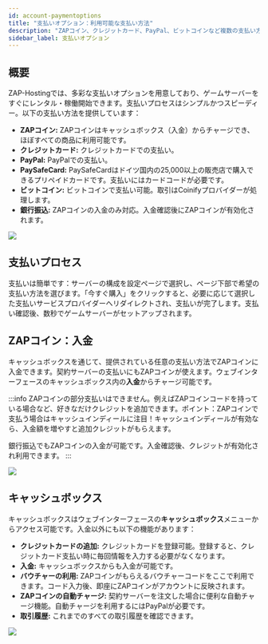 ```yaml
---
id: account-paymentoptions
title: "支払いオプション：利用可能な支払い方法"
description: "ZAPコイン、クレジットカード、PayPal、ビットコインなど複数の支払い方法で素早くゲームサーバーをレンタル → 今すぐ詳しくチェック"
sidebar_label: 支払いオプション
---
```


## 概要
ZAP-Hostingでは、多彩な支払いオプションを用意しており、ゲームサーバーをすぐにレンタル・稼働開始できます。支払いプロセスはシンプルかつスピーディー。以下の支払い方法を提供しています：
*  **ZAPコイン:** ZAPコインはキャッシュボックス（入金）からチャージでき、ほぼすべての商品に利用可能です。
* **クレジットカード:** クレジットカードでの支払い。
* **PayPal:** PayPalでの支払い。
* **PaySafeCard:** PaySafeCardはドイツ国内の25,000以上の販売店で購入できるプリペイドカードです。支払いにはカードコードが必要です。
* **ビットコイン:** ビットコインで支払い可能。取引はCoinifyプロバイダーが処理します。
* **銀行振込:** ZAPコインの入金のみ対応。入金確認後にZAPコインが有効化されます。

![](https://screensaver01.zap-hosting.com/index.php/s/Wksp562L6HABL5J/preview)


## 支払いプロセス
支払いは簡単です：サーバーの構成を設定ページで選択し、ページ下部で希望の支払い方法を選びます。「今すぐ購入」をクリックすると、必要に応じて選択した支払いサービスプロバイダーへリダイレクトされ、支払いが完了します。支払い確認後、数秒でゲームサーバーがセットアップされます。

## ZAPコイン：入金
キャッシュボックスを通じて、提供されている任意の支払い方法でZAPコインに入金できます。契約サーバーの支払いにもZAPコインが使えます。ウェブインターフェースのキャッシュボックス内の**入金**からチャージ可能です。

:::info
ZAPコインの部分支払いはできません。例えばZAPコインコードを持っている場合など、好きなだけクレジットを追加できます。ポイント：ZAPコインで支払う場合はキャッシュインディールに注目！キャッシュインディールが有効なら、入金額を増やすと追加クレジットがもらえます。

銀行振込でもZAPコインの入金が可能です。入金確認後、クレジットが有効化され利用できます。
:::

![](https://screensaver01.zap-hosting.com/index.php/s/wwbxA7PCe45ofzf/preview)

## キャッシュボックス
キャッシュボックスはウェブインターフェースの**キャッシュボックス**メニューからアクセス可能です。入金以外にも以下の機能があります：
* **クレジットカードの追加:** クレジットカードを登録可能。登録すると、クレジットカード支払い時に毎回情報を入力する必要がなくなります。
* **入金:** キャッシュボックスからも入金が可能です。
* **バウチャーの利用:** ZAPコインがもらえるバウチャーコードをここで利用できます。コード入力後、即座にZAPコインがアカウントに反映されます。
* **ZAPコインの自動チャージ:** 契約サーバーを注文した場合に便利な自動チャージ機能。自動チャージを利用するにはPayPalが必要です。
* **取引履歴:** これまでのすべての取引履歴を確認できます。

![](https://screensaver01.zap-hosting.com/index.php/s/JS9BW7p39tMiatL/preview) 
